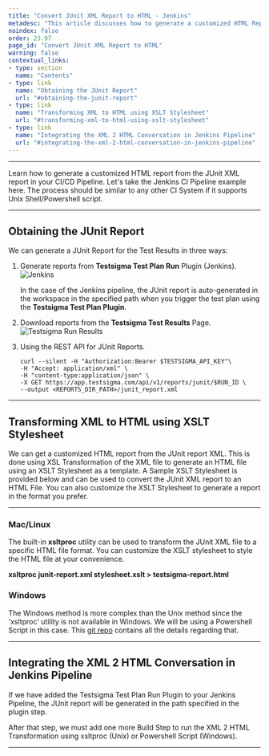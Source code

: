 ```yaml
---
title: "Convert JUnit XML Report to HTML - Jenkins"
metadesc: "This article discusses how to generate a customized HTML Report from the JUnit Report XML in your CI/CD Pipeline | Convert JUnit XML Report to HTML"
noindex: false
order: 23.97
page_id: "Convert JUnit XML Report to HTML"
warning: false
contextual_links:
- type: section
  name: "Contents"
- type: link
  name: "Obtaining the JUnit Report"
  url: "#obtaining-the-junit-report"
- type: link
  name: "Transforming XML to HTML using XSLT Stylesheet"
  url: "#transforming-xml-to-html-using-xslt-stylesheet"
- type: link
  name: "Integrating the XML 2 HTML Conversation in Jenkins Pipeline"
  url: "#integrating-the-xml-2-html-conversation-in-jenkins-pipeline"
---
```


---

Learn how to generate a customized HTML report from the JUnit XML report in your CI/CD Pipeline. Let's take the Jenkins CI Pipeline example here. The process should be similar to any other CI System if it supports Unix Shell/Powershell script.

---

## **Obtaining the JUnit Report**

We can generate a JUnit Report for the Test Results in three ways:

1. Generate reports from **Testsigma Test Plan Run** Plugin (Jenkins). 
   ![Jenkins](https://s3.amazonaws.com/static-docs.testsigma.com/new_images/projects/applications/jnknsplns.png)

   In the case of the Jenkins pipeline, the JUnit report is auto-generated in the workspace in the specified path when you trigger the test plan using the **Testsigma Test Plan Plugin**.

2. Download reports from the **Testsigma Test Results** Page.
   ![Testsigma Run Results](https://s3.amazonaws.com/static-docs.testsigma.com/new_images/projects/applications/tsrrslts.png)


3. Using the REST API for JUnit Reports. 

   ```
   curl --silent -H "Authorization:Bearer $TESTSIGMA_API_KEY"\
   -H "Accept: application/xml" \
   -H "content-type:application/json" \
   -X GET https://app.testsigma.com/api/v1/reports/junit/$RUN_ID \
   --output <REPORTS_DIR_PATH>/junit_report.xml
   ```

---

## **Transforming XML to HTML using XSLT Stylesheet**

We can get a customized HTML report from the JUnit report XML. This is done using XSL Transformation of the XML file to generate an HTML file using an XSLT Stylesheet as a template. A Sample XSLT Stylesheet is provided below and can be used to convert the JUnit XML report to an HTML File. You can also customize the XSLT Stylesheet to generate a report in the format you prefer.

---

### **Mac/Linux**

The built-in **xsltproc** utility can be used to transform the JUnit XML file to a specific HTML file format. You can customize the XSLT stylesheet to style the HTML file at your convenience.

**xsltproc junit-report.xml stylesheet.xslt > testsigma-report.html**


### **Windows**

The Windows method is more complex than the Unix method since the 'xsltproc' utility is not available in Windows. We will be using a Powershell Script in this case. This [git repo](https://github.com/renjujose-testsigma/Xml2HtmlPlugin) contains all the details regarding that.

---

## **Integrating the XML 2 HTML Conversation in Jenkins Pipeline**

If we have added the Testsigma Test Plan Run Plugin to your Jenkins Pipeline, the JUnit report will be generated in the path specified in the plugin step. 

After that step, we must add one more Build Step to run the XML 2 HTML Transformation using xsltproc (Unix) or Powershell Script (Windows). 


---